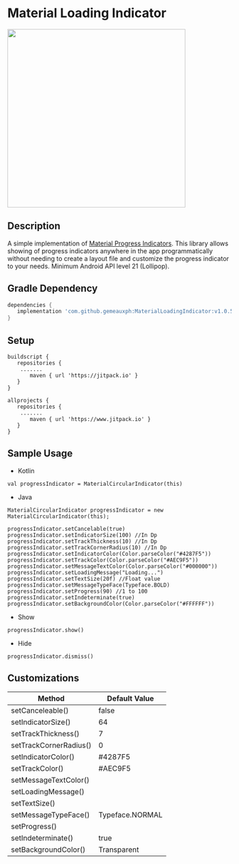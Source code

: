 Material Loading Indicator
=============

<img src="https://i.imgur.com/dzQyBAj.gif" height="400">

Description
------------
A simple implementation of [Material Progress Indicators](https://material.io/components/progress-indicators). This library allows showing of progress indicators anywhere in the app programmatically without needing to create a layout file and customize the progress indicator to your needs. Minimum Android API level 21 (Lollipop).

## Gradle Dependency

 ``` gradle
dependencies {
    implementation 'com.github.gemeauxph:MaterialLoadingIndicator:v1.0.5'
 }
 ```

## Setup

 ``` 
 buildscript {
    repositories {
     .......
        maven { url 'https://jitpack.io' }
    }
}

allprojects {
    repositories {
     .......
        maven { url 'https://www.jitpack.io' }
    }
}
 ```

## Sample Usage
- Kotlin
```
val progressIndicator = MaterialCircularIndicator(this)
```
           
- Java
```
MaterialCircularIndicator progressIndicator = new MaterialCircularIndicator(this);
```

```
progressIndicator.setCancelable(true)
progressIndicator.setIndicatorSize(100) //In Dp
progressIndicator.setTrackThickness(10) //In Dp
progressIndicator.setTrackCornerRadius(10) //In Dp
progressIndicator.setIndicatorColor(Color.parseColor("#4287F5"))
progressIndicator.setTrackColor(Color.parseColor("#AEC9F5"))
progressIndicator.setMessageTextColor(Color.parseColor("#000000"))
progressIndicator.setLoadingMessage("Loading...")
progressIndicator.setTextSize(20f) //Float value
progressIndicator.setMessageTypeFace(Typeface.BOLD)
progressIndicator.setProgress(90) //1 to 100
progressIndicator.setIndeterminate(true)
progressIndicator.setBackgroundColor(Color.parseColor("#FFFFFF"))
```

- Show
```
progressIndicator.show()
```

- Hide
```
progressIndicator.dismiss()
```

## Customizations

Method | Default Value
------------            |   -------------
setCanceleable()        |   false
setIndicatorSize()      |   64
setTrackThickness()     |   7
setTrackCornerRadius()  |   0
setIndicatorColor()     |   #4287F5
setTrackColor()         |   #AEC9F5
setMessageTextColor()   |   
setLoadingMessage()     |
setTextSize()           |
setMessageTypeFace()    |   Typeface.NORMAL
setProgress()           |
setIndeterminate()      |   true
setBackgroundColor()    |   Transparent


